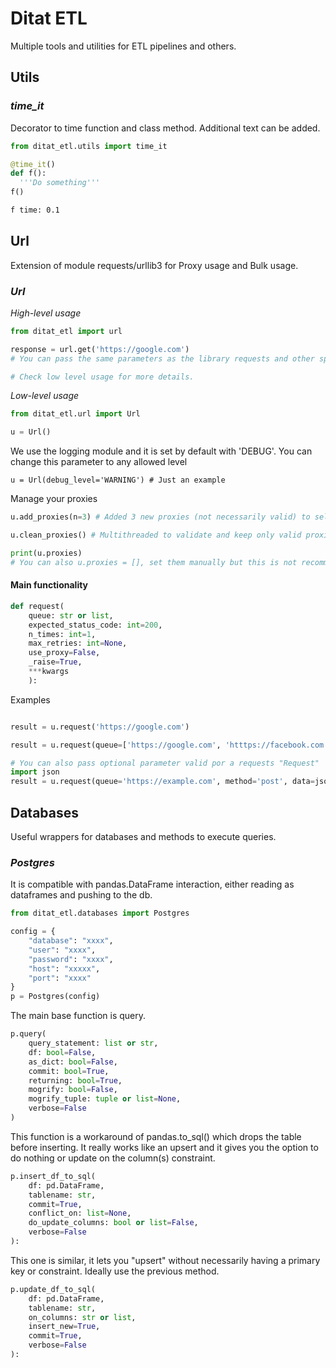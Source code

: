 # Ditat ETL
Multiple tools and utilities for ETL pipelines and others.

## Utils
### _time_it_
Decorator to time function and class method. Additional text can be added.
```python
from ditat_etl.utils import time_it

@time_it()
def f():
  '''Do something'''
f()
```
```bash
f time: 0.1
```
## Url
Extension of module requests/urllib3 for Proxy usage and Bulk usage.

### _Url_
*High-level usage*
```python
from ditat_etl import url

response = url.get('https://google.com')
# You can pass the same parameters as the library requests and other special parameters.

# Check low level usage for more details.
```
*Low-level usage*
```python
from ditat_etl.url import Url

u = Url()
```
We use the logging module and it is set by default with 'DEBUG'.
You can change this parameter to any allowed level
```python3
u = Url(debug_level='WARNING') # Just an example
```
Manage your proxies
```python
u.add_proxies(n=3) # Added 3 new proxies (not necessarily valid) to self.proxies

u.clean_proxies() # Multithreaded to validate and keep only valid proxies.
```
```python
print(u.proxies)
# You can also u.proxies = [], set them manually but this is not recommended.
```

#### Main functionality
```python
def request(
    queue: str or list,
    expected_status_code: int=200,
    n_times: int=1,
    max_retries: int=None,
    use_proxy=False,
    _raise=True,
    ***kwargs
    ):
```
Examples
```python

result = u.request('https://google.com')

result = u.request(queue=['https://google.com', 'htttps://facebook.com'], use_proxy=True)

# You can also pass optional parameter valid por a requests "Request"
import json
result = u.request(queue='https://example.com', method='post', data=json.dumps({'hello': 'world'}))
```


## Databases
Useful wrappers for databases and methods to execute queries.

### _Postgres_
It is compatible with pandas.DataFrame interaction, either reading as dataframes and pushing to the db.
```python
from ditat_etl.databases import Postgres

config = {
    "database": "xxxx",
    "user": "xxxx",
    "password": "xxxx",
    "host": "xxxxx",
    "port": "xxxx"
}
p = Postgres(config)
```
The main base function is query.
```python
p.query(
    query_statement: list or str,
    df: bool=False,
    as_dict: bool=False,
    commit: bool=True,
    returning: bool=True,
    mogrify: bool=False,
    mogrify_tuple: tuple or list=None,
    verbose=False
)
```
This function is a workaround of pandas.to_sql() which drops the table before inserting.
It really works like an upsert and it gives you the option to do nothing or update on the column(s) constraint.
```python
p.insert_df_to_sql(
    df: pd.DataFrame,
    tablename: str,
    commit=True,
    conflict_on: list=None,
    do_update_columns: bool or list=False,
    verbose=False
):
```
This one is similar, it lets you "upsert" without necessarily having a primary key or constraint.
Ideally use the previous method.
```python
p.update_df_to_sql(
    df: pd.DataFrame,
    tablename: str,
    on_columns: str or list,
    insert_new=True,
    commit=True,
    verbose=False
):
```
